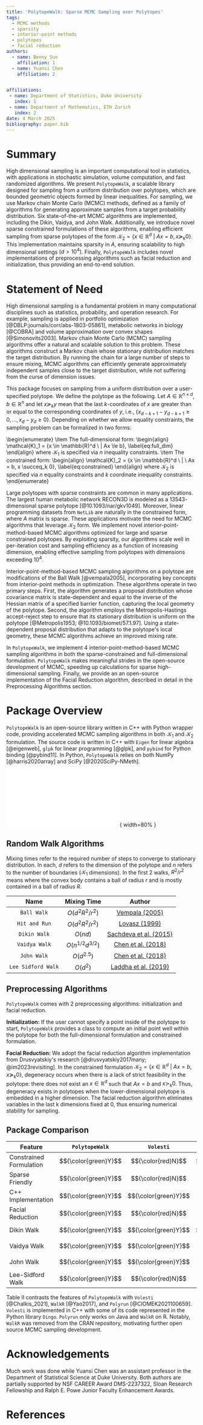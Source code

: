 ```yaml
---
title: 'PolytopeWalk: Sparse MCMC Sampling over Polytopes'
tags:
  - MCMC methods
  - sparsity
  - interior-point methods
  - polytopes
  - facial reduction
authors:
  - name: Benny Sun
    affiliation: 1
  - name: Yuansi Chen
    affiliation: 2


affiliations:
 - name: Department of Statistics, Duke University
   index: 1
 - name: Department of Mathematics, ETH Zurich
   index: 2
date: 4 March 2025
bibliography: paper.bib
---
```


# Summary

High dimensional sampling is an important computational tool in statistics, with applications in stochastic simulation, volume computation, and fast randomized algorithms. We present ``PolytopeWalk``, a scalable library designed for sampling from a uniform distribution over polytopes, which are bounded geometric objects formed by linear inequalities. For sampling, we use Markov chain Monte Carlo (MCMC) methods, defined as a family of algorithms for generating approximate samples from a target probability distribution. Six state-of-the-art MCMC algorithms are implemented, including the Dikin, Vaidya, and John Walk. Additionally, we introduce novel sparse constrained formulations of these algorithms, enabling efficient sampling from sparse polytopes of the form $\mathcal{K}_2 = \{x \in \mathbb{R}^d \ | \ Ax = b, x \succeq_k 0\}$. This implementation maintains sparsity in $A$, ensuring scalability to high dimensional settings $(d > 10^4)$. Finally, ``PolytopeWalk`` includes novel implementations of preprocessing algorithms such as facial reduction and initialization, thus providing an end-to-end solution.

# Statement of Need

High dimensional sampling is a fundamental problem in many computational disciplines such as statistics, probability, and operation research. For example, sampling is applied in portfolio optimization [@DBLP:journals/corr/abs-1803-05861], metabolic networks in biology [@COBRA] and volume approximation over convex shapes [@Simonovits2003]. Markov chain Monte Carlo (MCMC) sampling algorithms offer a natural and scalable solution to this problem. These algorithms construct a Markov chain whose stationary distribution matches the target distribution. By running the chain for a large number of steps to ensure mixing, MCMC algorithms can efficiently generate approximately independent samples close to the target distribution, while not suffering from the curse of dimension issues.

This package focuses on sampling from a uniform distribution over a user-specified polytope. We define the polytope as the following. Let $A \in \mathbb{R}^{n \times d}$, $b \in \mathbb{R}^n$ and let $x \succeq_k y$ mean that the last $k$-coordinates of $x$ are greater than or equal to the corresponding coordinates of $y$, i.e., $\{x_{d-k+1} - y_{d-k+1} \ge 0, ... , x_{d} - y_{d} \ge 0\}$. Depending on whether we allow equality constraints, the sampling problem can be formalized in two forms:

\begin{enumerate}
    \item The full-dimensional form:
    \begin{align}
        \mathcal{K}_1 = \{x \in \mathbb{R}^d \ | Ax \le b\},
        \label{eq:full_dim}
    \end{align}
    where $\mathcal{K}_1$ is specified via $n$ inequality constraints. 
    \item The constrained form:
    \begin{align}
        \mathcal{K}_2 = \{x \in \mathbb{R}^d \ | \ Ax = b, x \succeq_k 0\},
        \label{eq:constrained}
    \end{align}
    where $\mathcal{K}_2$ is specified via $n$ equality constraints and $k$ coordinate inequality constraints. 
\end{enumerate}

Large polytopes with sparse constraints are common in many applications. The largest human metabolic network RECON3D is modeled as a $13543$-dimensional sparse polytope [@10.1093/nar/gkv1049]. Moreover, linear programming datasets from `NetLib` are naturally in the constrained form, where $A$ matrix is sparse. These applications motivate the need for MCMC algorithms that leverage $\mathcal{K}_2$ form. We implement novel interior-point-method-based MCMC algorithms optimized for large and sparse constrained polytopes. By exploiting sparsity, our algorithms scale well in per-iteration cost and sampling efficiency as a function of increasing dimension, enabling effective sampling from polytopes with dimensions exceeding $10^4$.

Interior-point-method-based MCMC sampling algorithms on a polytope are modifications of the Ball Walk [@vempala2005], incorporating key concepts from interior-point methods in optimization. These algorithms operate in two primary steps. First, the algorithm generates a proposal distribution whose covariance matrix is state-dependent and equal to the inverse of the Hessian matrix of a specified barrier function, capturing the local geometry of the polytope. Second, the algorithm employs the Metropolis-Hastings accept-reject step to ensure that its stationary distribution is uniform on the polytope [@Metropolis1953; @10.1093/biomet/57.1.97]. Using a state-dependent proposal distribution that adapts to the polytope's local geometry, these MCMC algorithms achieve an improved mixing rate.

In ``PolytopeWalk``, we implement 4 interior-point-method-based MCMC sampling algorithms in both the sparse-constrained and full-dimensional formulation. ``PolytopeWalk`` makes meaningful strides in the open-source development of MCMC, speeding up calculations for sparse high-dimensional sampling. Finally, we provide an an open-source implementation of the Facial Reduction algorithm, described in detail in the Preprocessing Algorithms section. 

# Package Overview

``PolytopeWalk`` is an open-source library written in C++ with Python wrapper code, providing accelerated MCMC sampling algorithms in both $\mathcal{K}_1$ and $\mathcal{K}_2$ formulation. The source code is written in C++ with `Eigen` for linear algebra [@eigenweb], `glpk` for linear programming [@glpk], and `pybind` for Python binding [@pybind11]. In Python, ``PolytopeWalk`` relies on both NumPy [@harris2020array] and SciPy [@2020SciPy-NMeth].

![Code Structure of Package](images/Code_Design.pdf){ width=80% }

## Random Walk Algorithms

Mixing times refer to the required number of steps to converge to stationary distribution. In each, $d$ refers to the dimension of the polytope and $n$ refers to the number of boundaries ($\mathcal{K}_1$ dimensions). In the first 2 walks, $R^2/r^2$ means where the convex body contains a ball of radius $r$ and is mostly contained in a ball of radius $R$.

| Name              | Mixing Time             | Author              |
|:----------------:|:---------------------:|:-------------------:|
| `Ball Walk`       | $O(d^2R^2/r^2)$     | [Vempala (2005)](https://faculty.cc.gatech.edu/~vempala/papers/survey.pdf) |
| `Hit and Run`     | $O(d^2R^2/r^2)$     | [Lovasz (1999)](https://link.springer.com/content/pdf/10.1007/s101070050099.pdf) |
| `Dikin Walk`      | $O(nd)$             | [Sachdeva et al. (2015)](https://arxiv.org/pdf/1508.01977) |
| `Vaidya Walk`     | $O(n^{1/2}d^{3/2})$ | [Chen et al. (2018)](https://jmlr.org/papers/v19/18-158.html) |
| `John Walk`       | $O(d^{2.5})$        | [Chen et al. (2018)](https://jmlr.org/papers/v19/18-158.html) |
| `Lee Sidford Walk`| $O(d^{2})$         | [Laddha et al. (2019)](https://arxiv.org/abs/1911.05656) |

## Preprocessing Algorithms

``PolytopeWalk`` comes with 2 preprocessing algorithms: initialization and facial reduction.

**Initialization:** If the user cannot specify a point inside of the polytope to start, ``PolytopeWalk`` provides a class to compute an initial point well within the polytope for both the full-dimensional formulation and constrained formulation.

**Facial Reduction:** We adopt the facial reduction algorithm implementation from Drusvyatskiy's research [@drusvyatskiy2017many; @im2023revisiting]. In the constrained formulation $\mathcal{K}_2 = \{x \in \mathbb{R}^d \ | \ Ax = b, x \succeq_k 0\}$, degeneracy occurs when there is a lack of strict feasibility in the polytope: there does not exist an $x \in \mathbb{R}^d$ such that $Ax = b$ and $x \succ_k 0$. Thus, degeneracy exists in polytopes when the lower-dimensional polytope is embedded in a higher dimension. The facial reduction algorithm eliminates variables in the last k dimensions fixed at $0$, thus ensuring numerical stability for sampling. 

## Package Comparison

| Feature                  | ``PolytopeWalk`` | `Volesti` | `WalkR` | `Polyrun` |
|--------------------------|:-------------:|:--------:|:------:|:--------:|
| Constrained Formulation  | $${\color{green}Y}$$ | $${\color{red}N}$$ | $${\color{green}Y}$$ | $${\color{green}Y}$$ |
| Sparse Friendly          | $${\color{green}Y}$$ | $${\color{red}N}$$ | $${\color{red}N}$$ | $${\color{red}N}$$ |
| C++ Implementation       | $${\color{green}Y}$$ | $${\color{green}Y}$$ | $${\color{red}N}$$ | $${\color{red}N}$$ |
| Facial Reduction         | $${\color{green}Y}$$ | $${\color{red}N}$$ | $${\color{red}N}$$ | $${\color{red}N}$$ |
| Dikin Walk               | $${\color{green}Y}$$ | $${\color{green}Y}$$ | $${\color{green}Y}$$ | $${\color{red}N}$$ |
| Vaidya Walk              | $${\color{green}Y}$$ | $${\color{green}Y}$$ | $${\color{red}N}$$ | $${\color{red}N}$$ |
| John Walk                | $${\color{green}Y}$$ | $${\color{green}Y}$$ | $${\color{red}N}$$ | $${\color{red}N}$$ |
| Lee-Sidford Walk         | $${\color{green}Y}$$ | $${\color{red}N}$$ | $${\color{red}N}$$ | $${\color{red}N}$$ |


Table II contrasts the features of ``PolytopeWalk`` with `Volesti` [@Chalkis_2021], `WalkR` [@Yao2017], and `Polyrun` [@CIOMEK2021100659]. `Volesti` is implemented in C++ with some of its code represented in the Python library `Dingo`. `Polyrun` only works on Java and `WalkR` on R. Notably, `WalkR` was removed from the CRAN repository, motivating further open source MCMC sampling development. 

# Acknowledgements

Much work was done while Yuansi Chen was an assistant professor in the Department of Statistical Science at Duke University. Both authors are partially supported by NSF CAREER Award DMS-2237322, Sloan Research Fellowship and Ralph E. Powe Junior Faculty Enhancement Awards. 

# References
